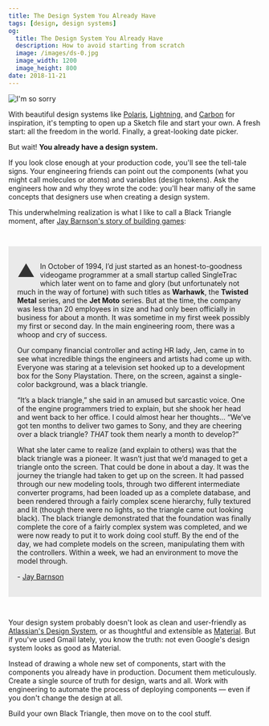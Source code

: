```yaml
---
title: The Design System You Already Have
tags: [design, design systems]
og:
  title: The Design System You Already Have
  description: How to avoid starting from scratch
  image: /images/ds-0.jpg
  image_width: 1200 
  image_height: 800
date: 2018-11-21
---
```


![I'm so sorry](/images/ds-0.jpg)

With beautiful design systems like [Polaris](https://polaris.shopify.com/), [Lightning](https://www.lightningdesignsystem.com/), and [Carbon](https://www.carbondesignsystem.com/) for inspiration, it's tempting to open up a Sketch file and start your own. A fresh start: all the freedom in the world. Finally, a great-looking date picker.

But wait! **You already have a design system.**

If you look close enough at your production code, you'll see the tell-tale signs. Your engineering friends can point out the components (what you might call molecules or atoms) and variables (design tokens). Ask the engineers how and why they wrote the code: you'll hear many of the same concepts that designers use when creating a design system.

This underwhelming realization is what I like to call a Black Triangle moment, after [Jay Barnson's story of building games](http://rampantgames.com/blog/?p=7745):

<div style="background: rgba(0, 0, 0, 0.075); padding: 1.25em; margin: 3em 0">

<span style="color: #333; float: left; font-size: 2.5em; line-height: 1; margin-right: 10px;">▲</span> In October of 1994, I’d just started as an honest-to-goodness videogame programmer at a small startup called SingleTrac which later went on to fame and glory (but unfortunately not much in the way of fortune) with such titles as **Warhawk**, the **Twisted Metal** series, and the **Jet Moto** series. But at the time, the company was less than 20 employees in size and had only been officially in business for about a month. It was sometime in my first week possibly my first or second day. In the main engineering room, there was a whoop and cry of success.

Our company financial controller and acting HR lady, Jen, came in to see what incredible things the engineers and artists had come up with. Everyone was staring at a television set hooked up to a development box for the Sony Playstation. There, on the screen, against a single-color background, was a black triangle.

“It’s a black triangle,” she said in an amused but sarcastic voice. One of the engine programmers tried to explain, but she shook her head and went back to her office. I could almost hear her thoughts… “We’ve got ten months to deliver two games to Sony, and they are cheering over a black triangle? *THAT* took them nearly a month to develop?”

What she later came to realize (and explain to others) was that the black triangle was a pioneer. It wasn’t just that we’d managed to get a triangle onto the screen. That could be done in about a day. It was the journey the triangle had taken to get up on the screen. It had passed through our new modeling tools, through two different intermediate converter programs, had been loaded up as a complete database, and been rendered through a fairly complex scene hierarchy, fully textured and lit (though there were no lights, so the triangle came out looking black). The black triangle demonstrated that the foundation was finally complete the core of a fairly complex system was completed, and we were now ready to put it to work doing cool stuff. By the end of the day, we had complete models on the screen, manipulating them with the controllers. Within a week, we had an environment to move the model through.

\- [Jay Barnson](http://rampantgames.com/blog/?p=7745)

</div>

Your design system probably doesn't look as clean and user-friendly as [Atlassian's Design System](https://atlassian.design/), or as thoughtful and extensible as [Material](https://material.io/). But if you've used Gmail lately, you know the truth: not even Google's design system looks as good as Material.

Instead of drawing a whole new set of components, start with the components you already have in production. Document them meticulously. Create a single source of truth for design, warts and all. Work with engineering to automate the process of deploying components — even if you don't change the design at all. 

Build your own Black Triangle, then move on to the cool stuff.